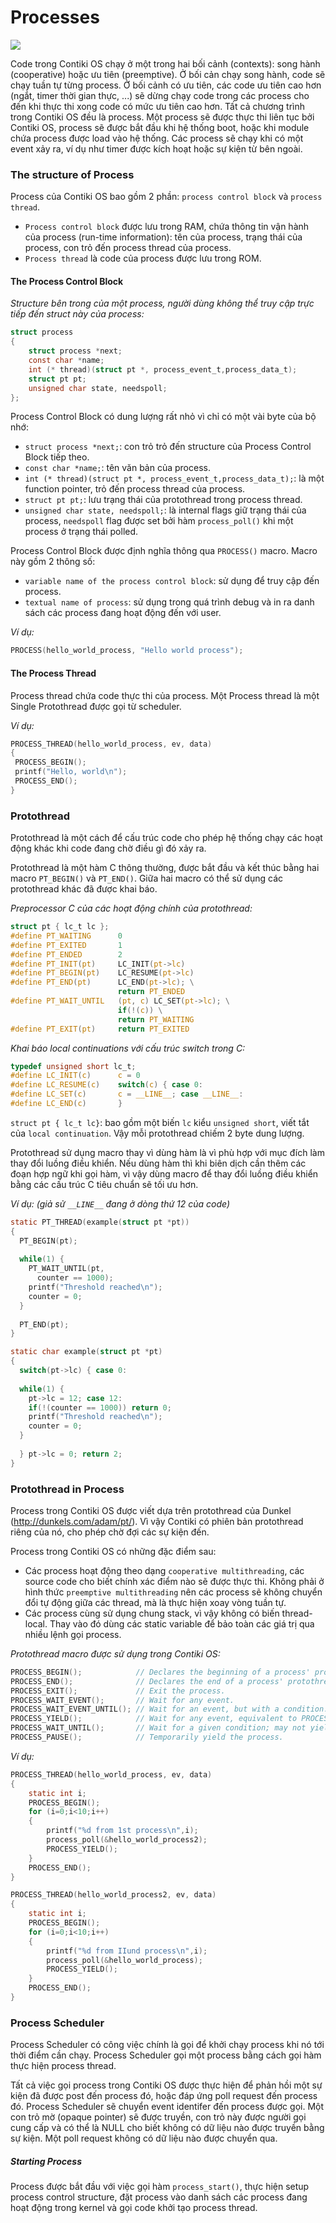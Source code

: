 # Processes

<img src="./image/3-scheduling_context.png">

Code trong Contiki OS chạy ở một trong hai bối cảnh (contexts): song hành (cooperative) hoặc ưu tiên (preemptive). Ở bối cản chạy song hành, code sẽ chạy tuần tự từng process. Ở bối cảnh có ưu tiên, các code ưu tiên cao hơn (ngắt, timer thời gian thực, ...) sẽ dừng chạy code trong các process cho đến khi thực thi xong code có mức ưu tiên cao hơn.
Tất cả chương trình trong Contiki OS đều là process. Một process sẽ được thực thi liên tục bởi Contiki OS, process sẽ được bắt đầu khi hệ thống boot, hoặc khi module chứa process được load vào hệ thống. Các process sẽ chạy khi có một event xảy ra, ví dụ như timer được kích hoạt hoặc sự kiện từ bên ngoài.

### The structure of Process

Process của Contiki OS bao gồm 2 phần: `process control block` và `process thread`. 

- `Process control block` được lưu trong RAM, chứa thông tin vận hành của process (run-time information): tên của process, trạng thái của process, con trỏ đến process thread của process.
- `Process thread` là code của process được lưu trong ROM.

#### The Process Control Block

*Structure bên trong của một process, người dùng không thể truy cập trực tiếp đến struct này của process:*
```C
struct process 
{
    struct process *next;
    const char *name;
    int (* thread)(struct pt *, process_event_t,process_data_t);
    struct pt pt;
    unsigned char state, needspoll;
};
```

Process Control Block có dung lượng rất nhỏ vì chỉ có một vài byte của bộ nhớ:
- `struct process *next;`: con trỏ trỏ đến structure của Process Control Block tiếp theo.
- `const char *name;`: tên văn bản của process.
- `int (* thread)(struct pt *, process_event_t,process_data_t);`: là một function pointer, trỏ đến process thread của process.
- `struct pt pt;`: lưu trạng thái của protothread trong process thread.
- `unsigned char state, needspoll;`: là internal flags giữ trạng thái của process, `needspoll` flag được set bởi hàm `process_poll()` khi một process ở trạng thái polled.

Process Control Block được định nghĩa thông qua `PROCESS()` macro. Macro này gồm 2 thông số: 
- `variable name of the process control block`: sử dụng để truy cập đến process.
- `textual name of process`: sử dụng trong quá trình debug và in ra danh sách các process đang hoạt động đến với user.

*Ví dụ:* 
```C
PROCESS(hello_world_process, "Hello world process");
```

#### The Process Thread

Process thread chứa code thực thi của process. Một Process thread là một Single Protothread được gọi từ scheduler.

*Ví dụ:*
```C
PROCESS_THREAD(hello_world_process, ev, data)
{
 PROCESS_BEGIN();
 printf("Hello, world\n");
 PROCESS_END();
}
```

### Protothread

Protothread là một cách để cấu trúc code cho phép hệ thống chạy các hoạt động khác khi code đang chờ điều gì đó xảy ra.

Protothread là một hàm C thông thường, được bắt đầu và kết thúc bằng hai macro `PT_BEGIN()` và `PT_END()`. Giữa hai macro có thể sử dụng các protothread khác đã được khai báo.

*Preprocessor C của các hoạt động chính của protothread:*
```C
struct pt { lc_t lc };
#define PT_WAITING      0
#define PT_EXITED       1
#define PT_ENDED        2
#define PT_INIT(pt)     LC_INIT(pt->lc)
#define PT_BEGIN(pt)    LC_RESUME(pt->lc)
#define PT_END(pt)      LC_END(pt->lc); \
                        return PT_ENDED
#define PT_WAIT_UNTIL   (pt, c) LC_SET(pt->lc); \
                        if(!(c)) \
                        return PT_WAITING
#define PT_EXIT(pt)     return PT_EXITED
```
*Khai báo local continuations với cấu trúc switch trong C:*
```C
typedef unsigned short lc_t;
#define LC_INIT(c)      c = 0
#define LC_RESUME(c)    switch(c) { case 0:
#define LC_SET(c)       c = __LINE__; case __LINE__:
#define LC_END(c)       }
```
`struct pt { lc_t lc}`: bao gồm một biến `lc` kiểu `unsigned short`, viết tắt của `local continuation`. Vậy mỗi protothread chiếm 2 byte dung lượng.

Protothread sử dụng macro thay vì dùng hàm là vì phù hợp với mục đích làm thay đổi luồng điều khiển. Nếu dùng hàm thì khi biên dịch cần thêm các đoạn hợp ngữ khi gọi hàm, vì vậy dùng macro để thay đổi luồng điều khiển bằng các cấu trúc C tiêu chuẩn sẽ tối ưu hơn.

*Ví dụ: (giả sử `__LINE__` đang ở dòng thứ 12 của code)*

```C
static PT_THREAD(example(struct pt *pt))
{
  PT_BEGIN(pt);
  
  while(1) {
    PT_WAIT_UNTIL(pt,
      counter == 1000);
    printf("Threshold reached\n");
    counter = 0;
  }
  
  PT_END(pt);
}
```
```C
static char example(struct pt *pt)
{
  switch(pt->lc) { case 0:
 
  while(1) {
    pt->lc = 12; case 12:
    if(!(counter == 1000)) return 0;
    printf("Threshold reached\n");
    counter = 0;
  }
 
  } pt->lc = 0; return 2;
}
```

### Protothread in Process

Process trong Contiki OS được viết dựa trên protothread của Dunkel (http://dunkels.com/adam/pt/). Vì vậy Contiki có phiên bản protothread riêng của nó, cho phép chờ đợi các sự kiện đến.

Process trong Contiki OS có những đặc điểm sau:
- Các process hoạt động theo dạng `cooperative multithreading`, các source code cho biết chính xác điểm nào sẽ được thực thi. Không phải ở hình thức `preemptive multithreading` nên các process sẽ không chuyển đổi tự động giữa các thread, mà là thực hiện xoay vòng tuần tự.
- Các process cùng sử dụng chung stack, vì vậy không có biến thread-local. Thay vào đó dùng các static variable để bảo toàn các giá trị qua nhiều lệnh gọi process.

*Protothread macro được sử dụng trong Contiki OS:*

```C
PROCESS_BEGIN();            // Declares the beginning of a process' protothread.
PROCESS_END();              // Declares the end of a process' protothread.
PROCESS_EXIT();             // Exit the process.
PROCESS_WAIT_EVENT();       // Wait for any event.
PROCESS_WAIT_EVENT_UNTIL(); // Wait for an event, but with a condition.
PROCESS_YIELD();            // Wait for any event, equivalent to PROCESS_WAIT_EVENT().
PROCESS_WAIT_UNTIL();       // Wait for a given condition; may not yield the process.
PROCESS_PAUSE();            // Temporarily yield the process.
```

*Ví dụ:*
```C
PROCESS_THREAD(hello_world_process, ev, data)
{
    static int i;
    PROCESS_BEGIN();
    for (i=0;i<10;i++)
    {
        printf("%d from 1st process\n",i);  
        process_poll(&hello_world_process2);
        PROCESS_YIELD();
    }
    PROCESS_END();
}

PROCESS_THREAD(hello_world_process2, ev, data)
{
    static int i;
    PROCESS_BEGIN();
    for (i=0;i<10;i++)
    {
        printf("%d from IIund process\n",i);
        process_poll(&hello_world_process);
        PROCESS_YIELD();
    }
    PROCESS_END();
}
```

### Process Scheduler

Process Scheduler có công việc chính là gọi để khởi chạy process khi nó tới thời điểm cần chạy. Process Scheduler gọi một process bằng cách gọi hàm thực hiện process thread.

Tất cả việc gọi process trong Contiki OS được thực hiện để phản hồi một sự kiện đã được post đến process đó, hoặc đáp ứng poll request đến process đó. Process Scheduler sẽ chuyển event identifer đến process được gọi. Một con trỏ mờ (opaque pointer) sẽ được truyền, con trỏ này được người gọi cung cấp và có thể là NULL cho biết không có dữ liệu nào được truyền bằng sự kiện. Một poll request không có dữ liệu nào được chuyển qua.

##### Starting Process

Process được bắt đầu với việc gọi hàm `process_start()`, thực hiện setup process control structure, đặt process vào danh sách các process đang hoạt động trong kernel và gọi code khởi tạo process thread.
